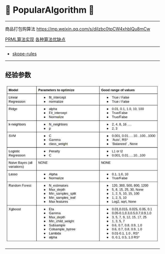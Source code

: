 # :rocket: PopularAlgorithm :facepunch:
---
商品打包购算法
https://mp.weixin.qq.com/s/diIzbc0tpCW4xhbIQu8mCw

[PRML算法实现][1]
[各种算法优缺点][3]

---
- [skope-rules][4]
---
## 经验参数
![经验参数][2]




---
[1]: https://github.com/ctgk/PRML
[2]: https://github.com/Jie-Yuan/GithubPicture/raw/master/ExperienceParameters.jpg
[3]: http://blog.csdn.net/u012422446/article/details/53034260
[4]: https://github.com/scikit-learn-contrib/skope-rules





















